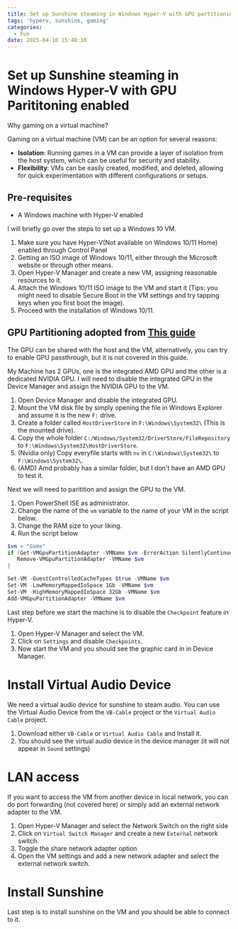 ```yaml
---
title: Set up Sunshine steaming in Windows Hyper-V with GPU partitioning
tags: 'hyperv, sunshine, gaming'
categories:
  - Fun
date: 2025-04-10 15:48:18
---
```


# Set up Sunshine steaming in Windows Hyper-V with GPU Parititoning enabled

Why gaming on a virtual machine?

Gaming on a virtual machine (VM) can be an option for several reasons:
- **Isolation**: Running games in a VM can provide a layer of isolation from the host system, which can be useful for security and stability.
- **Flexibility**: VMs can be easily created, modified, and deleted, allowing for quick experimentation with different configurations or setups.

<!-- more -->
## Pre-requisites
- A Windows machine with Hyper-V enabled

I will briefly go over the steps to set up a Windows 10 VM.
1. Make sure you have Hyper-V(Not available on Windows 10/11 Home) enabled through Control Panel 
2. Getting an ISO image of Windows 10/11, either through the Microsoft website or through other means.
3. Open Hyper-V Manager and create a new VM, assigning reasonable resources to it.
4. Attach the Windows 10/11 ISO image to the VM and start it (Tips: you might need to disable Secure Boot in the VM settings and try tapping keys when you first boot the image).
5. Proceed with the installation of Windows 10/11.

## GPU Partitioning adopted from [This guide](https://www.youtube.com/watch?v=KDc8lbE2I6I)
The GPU can be shared with the host and the VM, alternatively, you can try to enable GPU passthrough, but it is not covered in this guide.

My Machine has 2 GPUs, one is the integrated AMD GPU and the other is a dedicated NVIDIA GPU. I will need to disable the integrated GPU in the Device Manager and assign the NVIDIA GPU to the VM.

1. Open Device Manager and disable the integrated GPU.
2. Mount the VM disk file by simply opening the file in Windows Explorer and assume it is the new `F:` drive.
3. Create a folder called `HostDriverStore` in `F:\Windows\System32\` (This is the mounted drive).
3. Copy the whole folder `C:/Windows/System32/DriverStore/FileRepository` to `F:\Windows\System32\HostDriverStore`.
4. (Nvidia only) Copy everyfile starts with `nv` in `C:\Windows\System32\` to `F:\Windows\System32\`.
5. (AMD) Amd probably has a similar folder, but I don't have an AMD GPU to test it.

Next we will need to paritition and assign the GPU to the VM. 
1. Open PowerShell ISE as administrator.
2. Change the name of the `vm` variable to the name of your VM in the script below.
3. Change the RAM size to your liking.
3. Run the script below 

```powershell
$vm = "Game"
if (Get-VMGpuPartitionAdapter -VMName $vm -ErrorAction SilentlyContinue) {
   Remove-VMGpuPartitionAdapter -VMName $vm
}

Set-VM -GuestControlledCacheTypes $true -VMName $vm
Set-VM -LowMemoryMappedIoSpace 1Gb -VMName $vm
Set-VM -HighMemoryMappedIoSpace 32Gb -VMName $vm
Add-VMGpuPartitionAdapter -VMName $vm
```

Last step before we start the machine is to disable the `Checkpoint` feature in Hyper-V.
1. Open Hyper-V Manager and select the VM.
2. Click on `Settings` and disable `Checkpoints`.
3. Now start the VM and you should see the graphic card in in Device Manager.


# Install Virtual Audio Device
We need a virtual audio device for sunshine to steam audio. You can use the Virtual Audio Device from the `VB-Cable` project or the `Virtual Audio Cable` project.
1. Download either `VB-Cable` or `Virtual Audio Cable` and Install it.
2. You should see the virtual audio device in the device manager (it will not appear in `Sound` settings)

# LAN access 
If you want to access the VM from another device in local network, you can do port forwarding (not covered here) or simply add an external network adapter to the VM.
1. Open Hyper-V Manager and select the Network Switch on the right side
2. Click on `Virtual Switch Manager` and create a new `External` network switch.
3. Toggle the share network adapter option
4. Open the VM settings and add a new network adapter and select the external network switch.

# Install Sunshine
Last step is to install sunshine on the VM and you should be able to connect to it.





